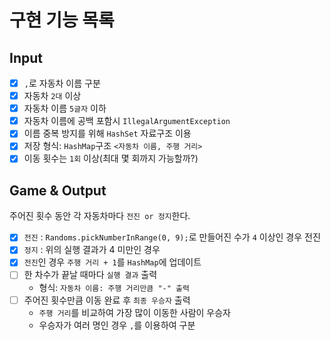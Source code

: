 # 구현 기능 목록
## Input
- [X] `,`로 자동차 이름 구분
- [X] 자동차 `2대` 이상
- [X] 자동차 이름 `5글자` 이하
- [X] 자동차 이름에 공백 포함시 `IllegalArgumentException`
- [X] 이름 중복 방지를 위해 `HashSet` 자료구조 이용
- [X] 저장 형식: `HashMap`구조 `<자동차 이름, 주행 거리>` 
- [X] 이동 횟수는 `1회` 이상(최대 몇 회까지 가능할까?)

## Game & Output
주어진 횟수 동안 각 자동차마다 `전진 or 정지`한다.
- [X] `전진` : `Randoms.pickNumberInRange(0, 9);`로 만들어진 수가 `4` 이상인 경우 전진
- [X] `정지` : 위의 실행 결과가 4 미만인 경우
- [X]  `전진`인 경우 `주행 거리 + 1`를 `HashMap`에 업데이트
- [ ] 한 차수가 끝날 때마다 `실행 결과` 출력
  - 형식: `자동차 이름: 주행 거리만큼 "-" 출력`
- [ ] 주어진 횟수만큼 이동 완료 후 `최종 우승자` 출력
  - `주행 거리`를 비교하여 가장 많이 이동한 사람이 우승자
  - 우승자가 여러 명인 경우 `,`를 이용하여 구분
